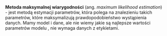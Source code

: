 **Metoda maksymalnej wiarygodności** (ang. *maximum likelihood estimation*) - jest metodą estymacji parametrów, która polega na znalezieniu takich parametrów, które maksymalizują prawdopodobieństwo wystąpienia danych. Mamy model i dane, ale nie wiemy jakie są najlepsze wartości parametrów modelu , nie wymaga danych z etykietami.